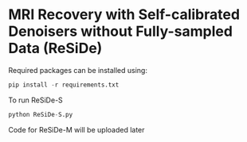 # MRI Recovery with Self-calibrated Denoisers without Fully-sampled Data (ReSiDe)

Required packages can be installed using:
```python
pip install -r requirements.txt
```
To run ReSiDe-S
```python
python ReSiDe-S.py
```

Code for ReSiDe-M will be uploaded later
